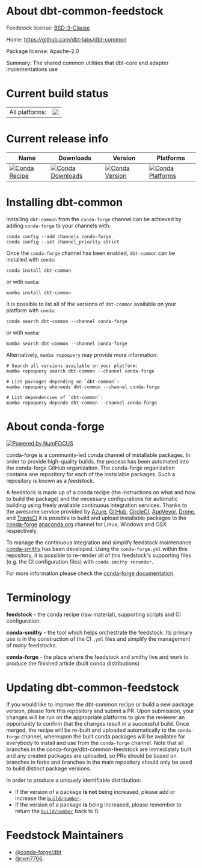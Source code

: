 About dbt-common-feedstock
==========================

Feedstock license: [BSD-3-Clause](https://github.com/conda-forge/dbt-common-feedstock/blob/main/LICENSE.txt)

Home: https://github.com/dbt-labs/dbt-common

Package license: Apache-2.0

Summary: The shared common utilities that dbt-core and adapter implementations use

Current build status
====================


<table><tr><td>All platforms:</td>
    <td>
      <a href="https://dev.azure.com/conda-forge/feedstock-builds/_build/latest?definitionId=22333&branchName=main">
        <img src="https://dev.azure.com/conda-forge/feedstock-builds/_apis/build/status/dbt-common-feedstock?branchName=main">
      </a>
    </td>
  </tr>
</table>

Current release info
====================

| Name | Downloads | Version | Platforms |
| --- | --- | --- | --- |
| [![Conda Recipe](https://img.shields.io/badge/recipe-dbt--common-green.svg)](https://anaconda.org/conda-forge/dbt-common) | [![Conda Downloads](https://img.shields.io/conda/dn/conda-forge/dbt-common.svg)](https://anaconda.org/conda-forge/dbt-common) | [![Conda Version](https://img.shields.io/conda/vn/conda-forge/dbt-common.svg)](https://anaconda.org/conda-forge/dbt-common) | [![Conda Platforms](https://img.shields.io/conda/pn/conda-forge/dbt-common.svg)](https://anaconda.org/conda-forge/dbt-common) |

Installing dbt-common
=====================

Installing `dbt-common` from the `conda-forge` channel can be achieved by adding `conda-forge` to your channels with:

```
conda config --add channels conda-forge
conda config --set channel_priority strict
```

Once the `conda-forge` channel has been enabled, `dbt-common` can be installed with `conda`:

```
conda install dbt-common
```

or with `mamba`:

```
mamba install dbt-common
```

It is possible to list all of the versions of `dbt-common` available on your platform with `conda`:

```
conda search dbt-common --channel conda-forge
```

or with `mamba`:

```
mamba search dbt-common --channel conda-forge
```

Alternatively, `mamba repoquery` may provide more information:

```
# Search all versions available on your platform:
mamba repoquery search dbt-common --channel conda-forge

# List packages depending on `dbt-common`:
mamba repoquery whoneeds dbt-common --channel conda-forge

# List dependencies of `dbt-common`:
mamba repoquery depends dbt-common --channel conda-forge
```


About conda-forge
=================

[![Powered by
NumFOCUS](https://img.shields.io/badge/powered%20by-NumFOCUS-orange.svg?style=flat&colorA=E1523D&colorB=007D8A)](https://numfocus.org)

conda-forge is a community-led conda channel of installable packages.
In order to provide high-quality builds, the process has been automated into the
conda-forge GitHub organization. The conda-forge organization contains one repository
for each of the installable packages. Such a repository is known as a *feedstock*.

A feedstock is made up of a conda recipe (the instructions on what and how to build
the package) and the necessary configurations for automatic building using freely
available continuous integration services. Thanks to the awesome service provided by
[Azure](https://azure.microsoft.com/en-us/services/devops/), [GitHub](https://github.com/),
[CircleCI](https://circleci.com/), [AppVeyor](https://www.appveyor.com/),
[Drone](https://cloud.drone.io/welcome), and [TravisCI](https://travis-ci.com/)
it is possible to build and upload installable packages to the
[conda-forge](https://anaconda.org/conda-forge) [anaconda.org](https://anaconda.org/)
channel for Linux, Windows and OSX respectively.

To manage the continuous integration and simplify feedstock maintenance
[conda-smithy](https://github.com/conda-forge/conda-smithy) has been developed.
Using the ``conda-forge.yml`` within this repository, it is possible to re-render all of
this feedstock's supporting files (e.g. the CI configuration files) with ``conda smithy rerender``.

For more information please check the [conda-forge documentation](https://conda-forge.org/docs/).

Terminology
===========

**feedstock** - the conda recipe (raw material), supporting scripts and CI configuration.

**conda-smithy** - the tool which helps orchestrate the feedstock.
                   Its primary use is in the construction of the CI ``.yml`` files
                   and simplify the management of *many* feedstocks.

**conda-forge** - the place where the feedstock and smithy live and work to
                  produce the finished article (built conda distributions)


Updating dbt-common-feedstock
=============================

If you would like to improve the dbt-common recipe or build a new
package version, please fork this repository and submit a PR. Upon submission,
your changes will be run on the appropriate platforms to give the reviewer an
opportunity to confirm that the changes result in a successful build. Once
merged, the recipe will be re-built and uploaded automatically to the
`conda-forge` channel, whereupon the built conda packages will be available for
everybody to install and use from the `conda-forge` channel.
Note that all branches in the conda-forge/dbt-common-feedstock are
immediately built and any created packages are uploaded, so PRs should be based
on branches in forks and branches in the main repository should only be used to
build distinct package versions.

In order to produce a uniquely identifiable distribution:
 * If the version of a package **is not** being increased, please add or increase
   the [``build/number``](https://docs.conda.io/projects/conda-build/en/latest/resources/define-metadata.html#build-number-and-string).
 * If the version of a package **is** being increased, please remember to return
   the [``build/number``](https://docs.conda.io/projects/conda-build/en/latest/resources/define-metadata.html#build-number-and-string)
   back to 0.

Feedstock Maintainers
=====================

* [@conda-forge/dbt](https://github.com/conda-forge/dbt/)
* [@rxm7706](https://github.com/rxm7706/)

